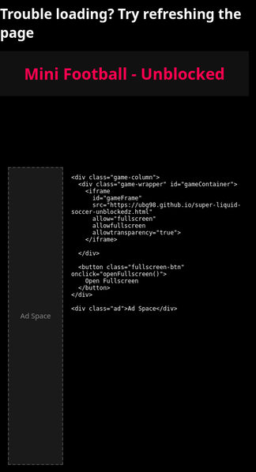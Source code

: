<!DOCTYPE html>
<html lang="en">
<head>
  <meta name='admaven-placement' content=BqdY6rTr8>
  <meta charset="UTF-8" />
  <title>Unblocked Games</title>
  <h1>Trouble loading?  Try refreshing the page</h1>
  <meta name="viewport" content="width=device-width, initial-scale=1.0" />

  <!-- ✅ Google AdSense Script -->
  <script async src="https://pagead2.googlesyndication.com/pagead/js/adsbygoogle.js?client=ca-pub-4623021982506157"
     crossorigin="anonymous"></script>

  <style>
    html, body {
      margin: 0;
      padding: 0;
      background: #000;
      color: #fff;
      font-family: 'Segoe UI', sans-serif;
      height: 100%;
    }

    header {
      text-align: center;
      padding: 1.5rem 1rem;
      background-color: #111;
      font-size: 2rem;
      font-weight: bold;
      color: #ff004f;
    }

    .container {
      display: flex;
      justify-content: center;
      align-items: flex-start;
      padding: 1rem;
      gap: 1rem;
    }

    .ad {
      width: 160px;
      height: 600px;
      background-color: #1a1a1a;
      border: 2px dashed #444;
      display: flex;
      align-items: center;
      justify-content: center;
      font-size: 0.9rem;
      color: #888;
    }

    .game-column {
      display: flex;
      flex-direction: column;
      align-items: center;
      flex: 1;
      max-width: 1024px;
    }

    .game-wrapper {
      width: 100%;
      background-color: #000;
      border: 3px solid #222;
      border-radius: 8px;
      overflow: hidden;
      position: relative;
      max-width: 100%;
    }

    iframe {
      width: 100%;
      height: 500px;
      border: none;
      display: block;
    }

    .fullscreen-btn {
      margin-top: 0.75rem;
      padding: 10px 20px;
      background-color: black;
      color: white;
      border: 2px solid white;
      border-radius: 5px;
      font-size: 16px;
      cursor: pointer;
      transition: all 0.2s ease;
    }

    .fullscreen-btn:hover {
      background-color: #111;
    }

    @media (max-width: 900px) {
      .ad {
        display: none;
      }

      .container {
        flex-direction: column;
        align-items: center;
      }

      .game-wrapper {
        width: 100%;
        max-width: 100%;
      }
    }
  </style>
</head>
<body>

  <header>
    Mini Football - Unblocked
  </header>

  <div class="container">
    <div class="ad">Ad Space</div>

    <div class="game-column">
      <div class="game-wrapper" id="gameContainer">
        <iframe
          id="gameFrame"
          src="https://ubg98.github.io/super-liquid-soccer-unblockedz.html"
          allow="fullscreen"
          allowfullscreen
          allowtransparency="true">
        </iframe>

      </div>

      <button class="fullscreen-btn" onclick="openFullscreen()">
        Open Fullscreen
      </button>
    </div>

    <div class="ad">Ad Space</div>
  </div>

  <script>
    function openFullscreen() {
      const iframe = document.getElementById('gameFrame');
      const container = document.getElementById('gameContainer');

  // Try fullscreen on container instead of iframe
      if (container.requestFullscreen) {
        container.requestFullscreen();
      } else if (container.webkitRequestFullscreen) {
        container.webkitRequestFullscreen();
      } else if (container.mozRequestFullScreen) {
        container.mozRequestFullScreen();
      } else if (container.msRequestFullscreen) {
        container.msRequestFullscreen();
      } else {
    // fallback to opening in new tab
        window.open(iframe.src, '_blank').focus();
      }
    }

  </script>

</body>
</html>
